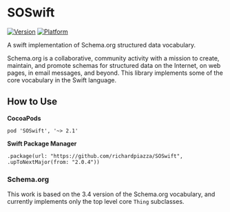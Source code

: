 # SOSwift
[![Version](https://img.shields.io/cocoapods/v/SOSwift.svg?style=flat)](http://cocoadocs.org/docsets/SOSwift)
[![Platform](https://img.shields.io/cocoapods/p/SOSwift.svg?style=flat)](http://cocoadocs.org/docsets/SOSwift)

A swift implementation of Schema.org structured data vocabulary.

Schema.org is a collaborative, community activity with a mission to create, maintain, and promote schemas for structured data on the Internet, on web pages, in email messages, and beyond. This library implements some of the core vocabulary in the Swift language.

## How to Use

__CocoaPods__

    pod 'SOSwift', '~> 2.1'


__Swift Package Manager__

    .package(url: "https://github.com/richardpiazza/SOSwift", .upToNextMajor(from: "2.0.4"))

### Schema.org

This work is based on the 3.4 version of the Schema.org vocabulary, and currently implements only the top level core `Thing` subclasses.
